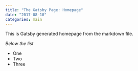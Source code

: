 ```yaml
---
title: "The Gatsby Page: Homepage"
date: "2017-08-10"
categories: main
---
```


This is Gatsby generated homepage from the markdown file.

_Below the list_

* One
* Two
* Three